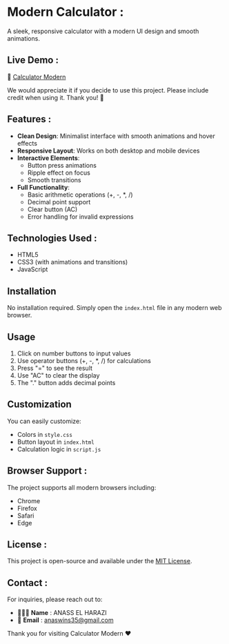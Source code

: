 # Modern Calculator :

A sleek, responsive calculator with a modern UI design and smooth animations.

## Live Demo : 

🔗 [Calculator Modern](https://calculator-modern1.netlify.app/)

We would appreciate it if you decide to use this project. Please include credit when using it. Thank you! 🙏 

## Features :

- **Clean Design**: Minimalist interface with smooth animations and hover effects
- **Responsive Layout**: Works on both desktop and mobile devices
- **Interactive Elements**:
  - Button press animations
  - Ripple effect on focus
  - Smooth transitions
- **Full Functionality**:
  - Basic arithmetic operations (+, -, *, /)
  - Decimal point support
  - Clear button (AC)
  - Error handling for invalid expressions

## Technologies Used :

- HTML5
- CSS3 (with animations and transitions)
- JavaScript

## Installation

No installation required. Simply open the `index.html` file in any modern web browser.

## Usage

1. Click on number buttons to input values
2. Use operator buttons (+, -, *, /) for calculations
3. Press "=" to see the result
4. Use "AC" to clear the display
5. The "." button adds decimal points

## Customization

You can easily customize:
- Colors in `style.css`
- Button layout in `index.html`
- Calculation logic in `script.js`

## Browser Support :

The project supports all modern browsers including:

- Chrome
- Firefox
- Safari
- Edge

## License :

This project is open-source and available under the [MIT License](LICENSE).

## Contact :

For inquiries, please reach out to:

- 👨🏻‍💻 **Name** : ANASS EL HARAZI
- 📧 **Email** : [anaswins35@gmail.com](mailto:anaswins35@gmail.com)

Thank you for visiting Calculator Modern ❤
 
